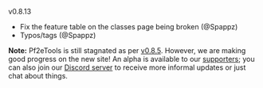 v0.8.13

- Fix the feature table on the classes page being broken (@Spappz)
- Typos/tags (@Spappz)

**Note:** Pf2eTools is still stagnated as per [v0.8.5](https://github.com/Pf2eToolsOrg/Pf2eTools/releases/tag/v0.8.5). However, we are making good progress on the new site! An alpha is available to our [supporters](https://ko-fi.com/mrvauxs); you can also join our [Discord server](https://discord.gg/2hzNxErtVu) to receive more informal updates or just chat about things.
